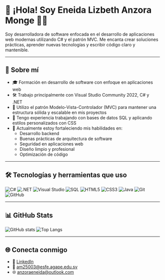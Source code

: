 
# 👋 ¡Hola! Soy Eneida Lizbeth Anzora Monge 👩‍💻

Soy desarrolladora de software enfocada en el desarrollo de aplicaciones web modernas utilizando C# y el patrón MVC. Me encanta crear soluciones prácticas, aprender nuevas tecnologías y escribir código claro y mantenible.

---

## 🚀 Sobre mí

- 🎓 Formación en desarrollo de software con enfoque en aplicaciones web
- 🛠 Trabajo principalmente con Visual Studio Community 2022, C# y .NET
- 📐 Utilizo el patrón Modelo-Vista-Controlador (MVC) para mantener una estructura sólida y escalable en mis proyectos
- 💾 Tengo experiencia trabajando con bases de datos SQL y aplicando estilos personalizados con CSS
- 🌱 Actualmente estoy fortaleciendo mis habilidades en:
  - Desarrollo backend
  - Buenas prácticas de arquitectura de software
  - Seguridad en aplicaciones web
  - Diseño limpio y profesional
  - Optimización de código

---

## 🛠️ Tecnologías y herramientas que uso

![C#](https://img.shields.io/badge/-C%23-239120?style=flat-square&logo=c-sharp&logoColor=white)
![.NET](https://img.shields.io/badge/-.NET-512BD4?style=flat-square&logo=dotnet&logoColor=white)
![Visual Studio](https://img.shields.io/badge/-Visual%20Studio-5C2D91?style=flat-square&logo=visual-studio&logoColor=white)
![SQL](https://img.shields.io/badge/-SQL-4479A1?style=flat-square&logo=microsoft-sql-server&logoColor=white)
![HTML5](https://img.shields.io/badge/-HTML5-E34F26?style=flat-square&logo=html5&logoColor=white)
![CSS3](https://img.shields.io/badge/-CSS3-1572B6?style=flat-square&logo=css3&logoColor=white)
![Java](https://img.shields.io/badge/-Java-007396?style=flat-square&logo=java&logoColor=white)
![Git](https://img.shields.io/badge/-Git-F05032?style=flat-square&logo=git&logoColor=white)
![GitHub](https://img.shields.io/badge/-GitHub-181717?style=flat-square&logo=github&logoColor=white)

---

## 📊 GitHub Stats

![GitHub stats](https://github-readme-stats.vercel.app/api?username=TuUsuario&show_icons=true&theme=tokyonight)
![Top Langs](https://github-readme-stats.vercel.app/api/top-langs/?username=TuUsuario&layout=compact&theme=tokyonight)

---

## 🌐 Conecta conmigo

- 💼 [LinkedIn](https://www.linkedin.com/in/LizbethAnzora)
- 📧 [am25003@esfe.agape.edu.sv](mailto:am25003@esfe.agape.edu.sv)
- 🌐 [anzoraeneida@outlook.com](https://dev.azure.com/anzoraeneida/)
